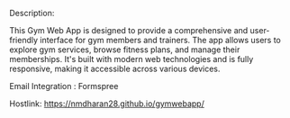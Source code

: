 Description:

This Gym Web App is designed to provide a comprehensive and user-friendly interface for gym members and trainers. 
The app allows users to explore gym services, browse fitness plans, and manage their memberships.
It's built with modern web technologies and is fully responsive, making it accessible across various devices.

Email Integration : Formspree

Hostlink: https://nmdharan28.github.io/gymwebapp/
